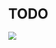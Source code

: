 # TODO

![](https://i.ibb.co/JKqwtHN/Screenshot-2020-06-22-10-43-03-72-f212e371a3a872b6e47c8c7145b7047d.png)
